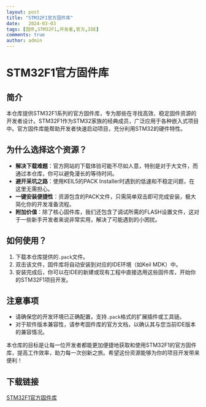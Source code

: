 ```yaml
---
layout: post
title: "STM32F1官方固件库"
date:   2024-03-03
tags: [固件,STM32F1,开发者,官方,IDE]
comments: true
author: admin
---
```

# STM32F1官方固件库

## 简介
本仓库提供STM32F1系列的官方固件库，专为那些在寻找高效、稳定固件资源的开发者设计。STM32F1作为STM32家族的经典成员，广泛应用于各种嵌入式项目中。官方固件库能帮助开发者快速启动项目，充分利用STM32的硬件特性。

## 为什么选择这个资源？
- **解决下载难题**：官方网站的下载体验可能不尽如人意，特别是对于大文件，而通过本仓库，你可以避免漫长的等待时间。
- **避开采坑之路**：使用KEIL5的PACK Installer时遇到的低速和不稳定问题，在这里无需担心。
- **一键安装便捷性**：资源包含的PACK文件，只需简单双击即可完成安装，极大简化你的开发准备流程。
- **附加价值**：除了核心固件库，我们还包含了调试所需的FLASH设置文件，这对于一些新手开发者来说非常实用，解决了可能遇到的小困扰。

## 如何使用？
1. 下载本仓库提供的`.pack`文件。
2. 双击该文件，固件库将自动安装到对应的IDE环境（如Keil MDK）中。
3. 安装完成后，你可以在IDE的新建或现有工程中直接选用这些固件库，开始你的STM32F1项目开发。

## 注意事项
- 请确保您的开发环境已正确配置，支持`.pack`格式的扩展插件或工具链。
- 对于软件版本兼容性，请参考固件库的官方文档，以确认其与您当前IDE版本的兼容情况。

本仓库的目标是让每一位开发者都能更加便捷地获取和使用STM32F1的官方固件库，提高工作效率，助力每一次创新之旅。希望这份资源能够为你的项目开发带来便利！

## 下载链接

[STM32F1官方固件库](https://pan.quark.cn/s/e9becc8e8072)